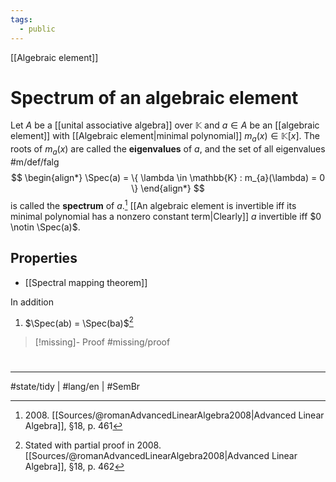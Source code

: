 ```yaml
---
tags:
  - public
---
```

[[Algebraic element]]
# Spectrum of an algebraic element

Let $A$ be a [[unital associative algebra]] over $\mathbb{K}$ and $a \in A$ be an [[algebraic element]] with [[Algebraic element|minimal polynomial]] $m_{a}(x) \in \mathbb{K}[x]$.
The roots of $m_{a}(x)$ are called the **eigenvalues** of $a$,
and the set of all eigenvalues #m/def/falg 
$$
\begin{align*}
\Spec(a) = \{ \lambda \in \mathbb{K} : m_{a}(\lambda) = 0 \}
\end{align*}
$$
is called the **spectrum** of $a$.[^2008]
[[An algebraic element is invertible iff its minimal polynomial has a nonzero constant term|Clearly]] $a$ invertible iff $0 \notin \Spec(a)$.

  [^2008]: 2008\. [[Sources/@romanAdvancedLinearAlgebra2008|Advanced Linear Algebra]], §18, p. 461

## Properties

- [[Spectral mapping theorem]]

In addition

1. $\Spec(ab) = \Spec(ba)$[^2008a]

> [!missing]- Proof
> #missing/proof

  [^2008a]: Stated with partial proof in 2008\. [[Sources/@romanAdvancedLinearAlgebra2008|Advanced Linear Algebra]], §18, p. 462

#
---
#state/tidy | #lang/en | #SemBr
